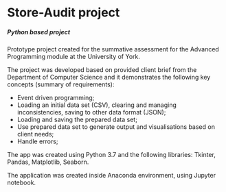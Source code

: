 # Store-Audit project

##### Python based project

Prototype project created for the summative assessment for the Advanced Programming module at the University of York.

The project was developed based on provided client brief from the Department of Computer Science and it demonstrates the following key concepts (summary of requirements):

- Event driven programming;
- Loading an initial data set (CSV), clearing and managing inconsistencies, saving to other data format (JSON);
- Loading and saving the prepared data set;
- Use prepared data set to generate output and visualisations based on client needs;
- Handle errors;

The app was created using Python 3.7 and the following libraries: Tkinter, Pandas, Matplotlib, Seaborn.

The application was created inside Anaconda environment, using Jupyter notebook.
